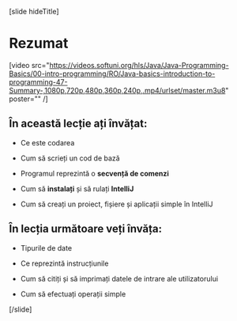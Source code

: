 
[slide hideTitle]

# Rezumat

[video src="https://videos.softuni.org/hls/Java/Java-Programming-Basics/00-intro-programming/RO/Java-basics-introduction-to-programming-47-Summary-,1080p,720p,480p,360p,240p,.mp4/urlset/master.m3u8" poster="" /]

## În această lecție ați învățat:

- Ce este codarea

- Cum să scrieți un cod de bază 

- Programul reprezintă o **secvență de comenzi**

- Cum să **instalați** și să rulați **IntelliJ**

- Cum să creați un proiect, fișiere și aplicații simple în IntelliJ

## În lecția următoare veți învăța:

- Tipurile de date 

- Ce reprezintă instrucțiunile

- Cum să citiți și să imprimați datele de intrare ale utilizatorului

- Cum să efectuați operații simple

[/slide]

